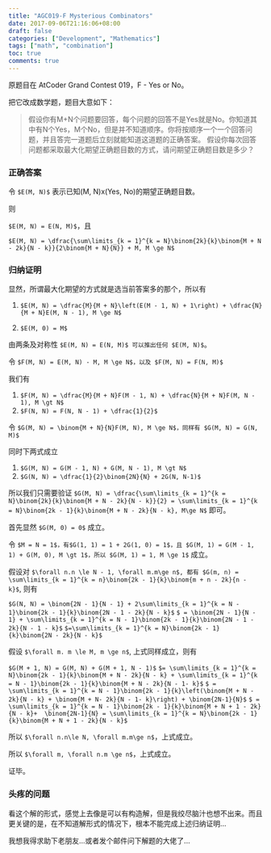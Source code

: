 ```yaml
---
title: "AGC019-F Mysterious Combinators"
date: 2017-09-06T21:16:06+08:00
draft: false
categories: ["Development", "Mathematics"]
tags: ["math", "combination"]
toc: true
comments: true
---
```


原题目在 AtCoder Grand Contest 019，F - Yes or No。

把它改成数学题，题目大意如下：

> 假设你有M+N个问题要回答，每个问题的回答不是Yes就是No。你知道其中有N个Yes，M个No，但是并不知道顺序。你将按顺序一个一个回答问题，并且答完一道题后立刻就能知道这道题的正确答案。
> 假设你每次回答问题都采取最大化期望正确题目数的方式，请问期望正确题目数是多少？

### 正确答案

令 `$E(M, N)$` 表示已知(M, N)x(Yes, No)的期望正确题目数。

则

`$E(M, N) = E(N, M)$`，且

`$E(M, N) = \dfrac{\sum\limits_{k = 1}^{k = N}\binom{2k}{k}\binom{M + N - 2k}{N - k}}{2\binom{M + N}{N}} + M, M \ge N$`

### 归纳证明

显然，所谓最大化期望的方式就是选当前答案多的那个，所以有

1. `$E(M, N) = \dfrac{M}{M + N}\left(E(M - 1, N) + 1\right) + \dfrac{N}{M + N}E(M, N - 1), M \ge N$`

2. `$E(M, 0) = M$`

由两条及对称性 `$E(M, N) = E(N, M)$ 可以推出任何 $E(M, N)$`。

令 `$F(M, N) = E(M, N) - M, M \ge N$，以及 $F(M, N) = F(N, M)$`

我们有 

1. `$F(M, N) = \dfrac{M}{M + N}F(M - 1, N) + \dfrac{N}{M + N}F(M, N - 1), M \gt N$`
2. `$F(N, N) = F(N, N - 1) + \dfrac{1}{2}$`

令 `$G(M, N) = \binom{M + N}{N}F(M, N), M \ge N$，同样有 $G(M, N) = G(N, M)$`

同时下两式成立

1. `$G(M, N) = G(M - 1, N) + G(M, N - 1), M \gt N$`
2. `$G(N, N) = \dfrac{1}{2}\binom{2N}{N} + 2G(N, N-1)$`

所以我们只需要验证 `$G(M, N) = \dfrac{\sum\limits_{k = 1}^{k = N}\binom{2k}{k}\binom{M + N - 2k}{N - k}}{2} = \sum\limits_{k = 1}^{k = N}\binom{2k - 1}{k}\binom{M + N - 2k}{N - k}, M\ge N$` 即可。

首先显然 `$G(M, 0) = 0$` 成立。

令 `$M = N = 1$，有$G(1, 1) = 1 + 2G(1, 0) = 1$，且 $G(M, 1) = G(M - 1, 1) + G(M, 0), M \gt 1$，所以 $G(M, 1) = 1, M \ge 1$` 成立。

假设对 `$\forall n.n \le N - 1, \forall m.m\ge n$, 都有 $G(m, n) = \sum\limits_{k = 1}^{k = n}\binom{2k - 1}{k}\binom{m + n - 2k}{n - k}$`, 则有

`$G(N, N) = \binom{2N - 1}{N - 1} + 2\sum\limits_{k = 1}^{k = N - 1}\binom{2k - 1}{k}\binom{2N - 1 - 2k}{N - k}$`
`$ = \binom{2N - 1}{N - 1} + \sum\limits_{k = 1}^{k = N - 1}\binom{2k - 1}{k}\binom{2N - 1 - 2k}{N - 1 - k}$`
`$=\sum\limits_{k = 1}^{k = N}\binom{2k - 1}{k}\binom{2N - 2k}{N - k}$` 

假设 `$\forall m. m \le M, m \ge n$`, 上式同样成立，则有

`$G(M + 1, N) = G(M, N) + G(M + 1, N - 1)$`
`$= \sum\limits_{k = 1}^{k = N}\binom{2k - 1}{k}\binom{M + N - 2k}{N - k} + \sum\limits_{k = 1}^{k = N - 1}\binom{2k - 1}{k}\binom{M + N - 2k}{N - 1- k}$`
`$ = \sum\limits_{k = 1}^{k = N - 1}\binom{2k - 1}{k}\left(\binom{M + N - 2k}{N - k} + \binom{M + N- 2k}{N - 1- k}\right) + \binom{2N-1}{N}$`
`$ = \sum\limits_{k = 1}^{k = N - 1}\binom{2k - 1}{k}\binom{M + N + 1 - 2k}{N - k}+  \binom{2N-1}{N} = \sum\limits_{k = 1}^{k = N}\binom{2k - 1}{k}\binom{M + N + 1 - 2k}{N - k}$`

所以 `$\forall n.n\le N, \forall m.m\ge n$`，上式成立。

所以 `$\forall m, \forall n.m \ge n$`，上式成立。

证毕。


### 头疼的问题

看这个解的形式，感觉上去像是可以有构造解，但是我绞尽脑汁也想不出来。而且更关键的是，在不知道解形式的情况下，根本不能完成上述归纳证明...

我想我得求助下老朋友...或者发个邮件问下解题的大佬了...
